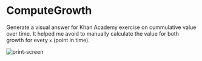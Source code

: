 # ComputeGrowth

Generate a visual answer for Khan Academy exercise on cummulative value over time.
It helped me avoid to manually calculate the value for both growth for every ```x``` (point in time).

![print-screen](https://i.imgur.com/V4HejK4.png)

